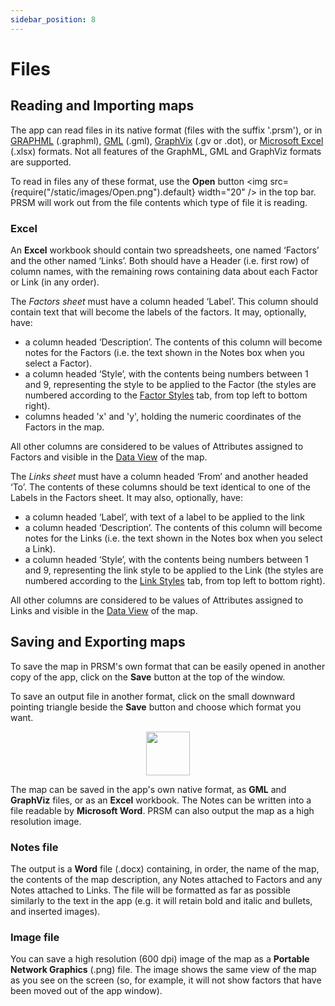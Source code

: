 ```yaml
---
sidebar_position: 8
---
```


# Files

## Reading and Importing maps

The app can read files in its native format (files with the suffix '.prsm'), or in [GRAPHML](http://graphml.graphdrawing.org/) (.graphml), [GML](https://en.wikipedia.org/wiki/Graph_Modelling_Language) (.gml), [GraphVix](https://graphviz.org/) (.gv or .dot), or [Microsoft Excel](https://www.microsoft.com/en-us/microsoft-365/excel) (.xlsx) formats.  Not all features of the GraphML, GML and GraphViz formats are supported.

To read in files any of these format, use the **Open** button <img src={require("/static/images/Open.png").default} width="20" /> in the top bar.  PRSM will work out from the file contents which type of file it is reading.

### Excel

An **Excel** workbook should contain two spreadsheets, one named ‘Factors’ and the other named ‘Links’.  Both should have a Header (i.e. first row) of column names, with the remaining rows containing data about each Factor or Link (in any order).

The *Factors sheet* must have a column headed ‘Label’.  This column should contain text that will become the labels of the factors. It may, optionally, have:

* a column headed ‘Description’.  The contents of this column will become notes for the Factors (i.e. the text shown in the Notes box when you select a Factor).
* a column headed ‘Style’, with the contents being numbers between 1 and 9, representing the style to be applied to the Factor (the styles are numbered according to the [Factor Styles](Styling/#factors-tab) tab, from top left to bottom right).
* columns headed 'x' and 'y', holding the numeric coordinates of the Factors in the map.

All other columns are considered to be values of Attributes assigned to Factors and visible in the [Data View](DataView/#data-view) of the map.

The *Links sheet* must have a column headed ‘From’ and another headed ‘To’.  The contents of these columns should be text identical to one of the Labels in the Factors sheet.
It may also, optionally, have:

* a column headed ‘Label’, with text of a label to be applied to the link
* a column headed ‘Description’.  The contents of this column will become notes for the Links (i.e. the text shown in the Notes box when you select a Link).
* a column headed ‘Style’, with the contents being numbers between 1 and 9, representing the link style to be applied to the Link (the styles are numbered according to the [Link Styles](Styling/#links-tab) tab, from top left to bottom right).

All other columns are considered to be values of Attributes assigned to Links and visible in the [Data View](DataView/#data-view) of the map.

## Saving and Exporting maps

To save the map in PRSM's own format that can be easily opened in another copy of the app, click on the **Save** button at the top of the window.

To save an output file in another format, click on the small downward pointing triangle beside the **Save** button and choose which format you want.

<p align="center">
<img src={require("/static/images/Save.png").default} width="70"/>
</p>

The map can be saved in the app's own native format, as **GML** and **GraphViz** files, or as an **Excel** workbook. The Notes can be written into a file readable by **Microsoft Word**. PRSM can also output the map as a high resolution image.

### Notes file

The output is a **Word** file (.docx) containing, in order, the name of the map, the contents of the map description, any Notes attached to Factors and any Notes attached to Links. The file will be formatted as far as possible similarly to the text in the app (e.g. it will retain bold and italic and bullets, and inserted images).

### Image file

You can  save a high resolution (600 dpi) image of the map as a **Portable Network Graphics** (.png) file.  The image shows the same view of the map as you see on the screen (so, for example, it will not show factors that have been moved out of the app window).
